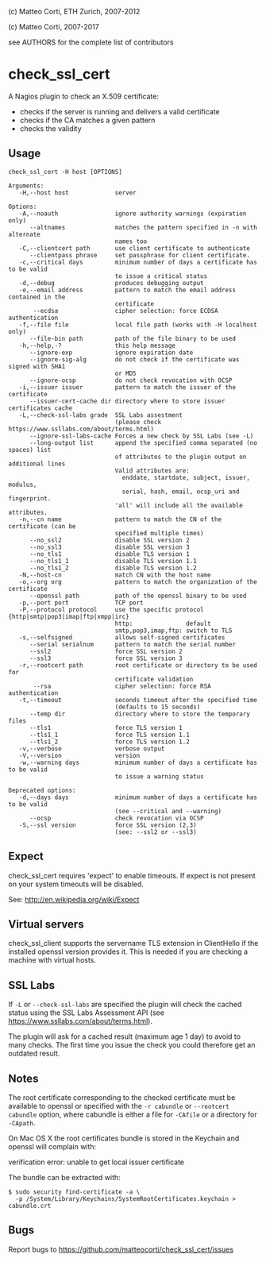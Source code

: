 
 (c) Matteo Corti, ETH Zurich, 2007-2012

 (c) Matteo Corti, 2007-2017

  see AUTHORS for the complete list of contributors

# check_ssl_cert

A Nagios plugin to check an X.509 certificate:
 - checks if the server is running and delivers a valid certificate
 - checks if the CA matches a given pattern
 - checks the validity

## Usage

```
check_ssl_cert -H host [OPTIONS]

Arguments:
   -H,--host host             server

Options:
   -A,--noauth                ignore authority warnings (expiration only)
      --altnames              matches the pattern specified in -n with alternate
                              names too
   -C,--clientcert path       use client certificate to authenticate
      --clientpass phrase     set passphrase for client certificate.
   -c,--critical days         minimum number of days a certificate has to be valid
                              to issue a critical status
   -d,--debug                 produces debugging output
   -e,--email address         pattern to match the email address contained in the
                              certificate
       --ecdsa                cipher selection: force ECDSA authentication
   -f,--file file             local file path (works with -H localhost only)
      --file-bin path         path of the file binary to be used
   -h,--help,-?               this help message
      --ignore-exp            ignore expiration date
      --ignore-sig-alg        do not check if the certificate was signed with SHA1
                              or MD5
      --ignore-ocsp           do not check revocation with OCSP
   -i,--issuer issuer         pattern to match the issuer of the certificate
      --issuer-cert-cache dir directory where to store issuer certificates cache
   -L,--check-ssl-labs grade  SSL Labs assestment
                              (please check https://www.ssllabs.com/about/terms.html)
      --ignore-ssl-labs-cache Forces a new check by SSL Labs (see -L)
      --long-output list      append the specified comma separated (no spaces) list
                              of attributes to the plugin output on additional lines
                              Valid attributes are:
                                enddate, startdate, subject, issuer, modulus,
                                serial, hash, email, ocsp_uri and fingerprint.
                              'all' will include all the available attributes.
   -n,--cn name               pattern to match the CN of the certificate (can be
                              specified multiple times)
      --no_ssl2               disable SSL version 2
      --no_ssl3               disable SSL version 3
      --no_tls1               disable TLS version 1
      --no_tls1_1             disable TLS version 1.1
      --no_tls1_2             disable TLS version 1.2
   -N,--host-cn               match CN with the host name
   -o,--org org               pattern to match the organization of the certificate
      --openssl path          path of the openssl binary to be used
   -p,--port port             TCP port
   -P,--protocol protocol     use the specific protocol {http|smtp|pop3|imap|ftp|xmpp|irc}
                              http:               default
                              smtp,pop3,imap,ftp: switch to TLS
   -s,--selfsigned            allows self-signed certificates
      --serial serialnum      pattern to match the serial number
      --ssl2                  force SSL version 2
      --ssl3                  force SSL version 3
   -r,--rootcert path         root certificate or directory to be used for
                              certificate validation
       --rsa                  cipher selection: force RSA authentication
   -t,--timeout               seconds timeout after the specified time
                              (defaults to 15 seconds)
      --temp dir              directory where to store the temporary files
      --tls1                  force TLS version 1
      --tls1_1                force TLS version 1.1
      --tls1_2                force TLS version 1.2
   -v,--verbose               verbose output
   -V,--version               version
   -w,--warning days          minimum number of days a certificate has to be valid
                              to issue a warning status

Deprecated options:
   -d,--days days             minimum number of days a certificate has to be valid
                              (see --critical and --warning)
      --ocsp                  check revocation via OCSP
   -S,--ssl version           force SSL version (2,3)
                              (see: --ssl2 or --ssl3)

```

## Expect

check_ssl_cert requires 'expect' to enable timeouts. If expect is not
present on your system timeouts will be disabled.

See: http://en.wikipedia.org/wiki/Expect

## Virtual servers

check_ssl_client supports the servername TLS extension in ClientHello
if the installed openssl version provides it. This is needed if you
are checking a machine with virtual hosts.

## SSL Labs

If `-L` or `--check-ssl-labs` are specified the plugin will check the
cached status using the SSL Labs Assessment API (see
https://www.ssllabs.com/about/terms.html).

The plugin will ask for a cached result (maximum age 1 day) to avoid
to many checks. The first time you issue the check you could therefore
get an outdated result.

## Notes

The root certificate corresponding to the checked certificate must be
available to openssl or specified with the `-r cabundle` or
`--rootcert cabundle` option, where cabundle is either a file for `-CAfile`
or a directory for `-CApath`.

On Mac OS X the root certificates bundle is stored in the Keychain and
openssl will complain with:

   verification error: unable to get local issuer certificate

The bundle can be extracted with:

```
$ sudo security find-certificate -a \
  -p /System/Library/Keychains/SystemRootCertificates.keychain > cabundle.crt
```

## Bugs

Report bugs to https://github.com/matteocorti/check_ssl_cert/issues
